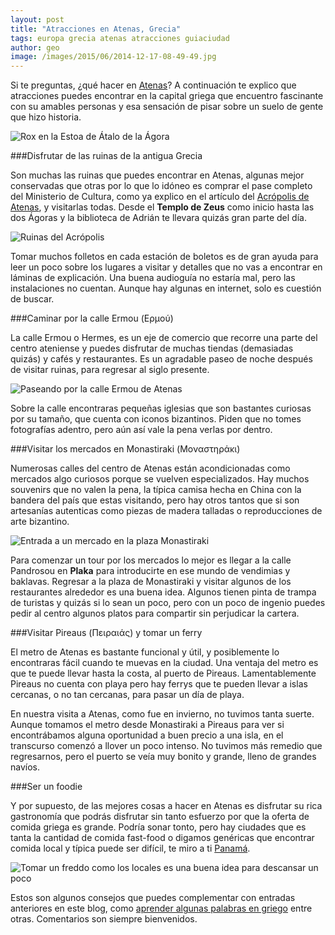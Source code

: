 ```yaml
---
layout: post
title: "Atracciones en Atenas, Grecia"
tags: europa grecia atenas atracciones guiaciudad
author: geo
image: /images/2015/06/2014-12-17-08-49-49.jpg
---
```

Si te preguntas, ¿qué hacer en [Atenas](/tag/atenas)? A continuación te explico que atracciones puedes encontrar en la capital griega que encuentro fascinante con su amables personas y esa sensación de pisar sobre un suelo de gente que hizo historia.

![Rox en la Estoa de Átalo de la Ágora](/images/2015/06/2014-12-17-10-12-41.jpg)

###Disfrutar de las ruinas de la antigua Grecia

Son muchas las ruinas que puedes encontrar en Atenas, algunas mejor conservadas que otras por lo que lo idóneo es comprar el pase completo del Ministerio de Cultura, como ya explico en el artículo del [Acrópolis de Atenas](/acropolis/), y visitarlas todas. Desde el **Templo de Zeus** como inicio hasta las dos Ágoras y la biblioteca de Adrián te llevara quizás gran parte del día.

![Ruinas del Acrópolis](/images/2015/06/2014-12-17-08-25-59.jpg)

Tomar muchos folletos en cada estación de boletos es de gran ayuda para leer un poco sobre los lugares a visitar y detalles que no vas a encontrar en láminas de explicación. Una buena audioguía no estaría mal, pero las instalaciones no cuentan. Aunque hay algunas en internet, solo es cuestión de buscar.

###Caminar por la calle Ermou (Ερμού)

La calle Ermou o Hermes, es un eje de comercio que recorre una parte del centro ateniense y puedes disfrutar de muchas tiendas (demasiadas quizás) y cafés y restaurantes. Es un agradable paseo de noche después de visitar ruinas, para regresar al siglo presente.

![Paseando por la calle Ermou de Atenas](/images/2015/06/2014-12-16-15-18-38.jpg)

Sobre la calle encontraras pequeñas iglesias que son bastantes curiosas por su tamaño, que cuenta con iconos bizantinos. Piden que no tomes fotografías adentro, pero aún así vale la pena verlas por dentro.

###Visitar los mercados en Monastiraki (Μοναστηράκι)

Numerosas calles del centro de Atenas están acondicionadas como mercados algo curiosos porque se vuelven especializados. Hay muchos souvenirs que no valen la pena, la típica camisa hecha en China con la bandera del país que estas visitando, pero hay otros tantos que si son artesanías autenticas como piezas de madera talladas o reproducciones de arte bizantino.

![Entrada a un mercado en la plaza Monastiraki](/images/2015/06/2014-12-16-15-44-06.jpg)

Para comenzar un tour por los mercados lo mejor es llegar a la calle Pandrosou en **Plaka** para introducirte en ese mundo de vendimias y baklavas. Regresar a la plaza de Monastiraki y visitar algunos de los restaurantes alrededor es una buena idea. Algunos tienen pinta de trampa de turistas y quizás si lo sean un poco, pero con un poco de ingenio puedes pedir al centro algunos platos para compartir sin perjudicar la cartera.

###Visitar Pireaus (Πειραιάς) y tomar un ferry

El metro de Atenas es bastante funcional y útil, y posiblemente lo encontraras fácil cuando te muevas en la ciudad. Una ventaja del metro es que te puede llevar hasta la costa, al puerto de Pireaus. Lamentablemente Pireaus no cuenta con playa pero hay ferrys que te pueden llevar a islas cercanas, o no tan cercanas, para pasar un día de playa.

En nuestra visita a Atenas, como fue en invierno, no tuvimos tanta suerte. Aunque tomamos el metro desde Monastiraki a Pireaus para ver si encontrábamos alguna oportunidad a buen precio a una isla, en el transcurso comenzó a llover un poco intenso. No tuvimos más remedio que regresarnos, pero el puerto se veía muy bonito y grande, lleno de grandes navíos.

###Ser un foodie

Y por supuesto, de las mejores cosas a hacer en Atenas es disfrutar su rica gastronomía que podrás disfrutar sin tanto esfuerzo por que la oferta de comida griega es grande. Podría sonar tonto, pero hay ciudades que es tanta la cantidad de comida fast-food o digamos genéricas que encontrar comida local y típica puede ser difícil, te miro a ti [Panamá](/tag/panama).

![Tomar un freddo como los locales es una buena idea para descansar un poco](/images/2015/06/2014-12-16-16-33-53.jpg)

Estos son algunos consejos que puedes complementar con entradas anteriores en este blog, como [aprender algunas palabras en griego](/frases-utiles-al-viajar/) entre otras. Comentarios son siempre bienvenidos.